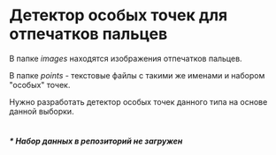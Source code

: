 # Детектор особых точек для отпечатков пальцев

В папке *images* находятся изображения отпечатков пальцев.

В папке *points* - текстовые файлы с такими же именами и набором "особых" точек.

Нужно разработать детектор особых точек данного типа на основе данной выборки.
<br><br>

##### * *Набор данных в репозиторий не загружен*
